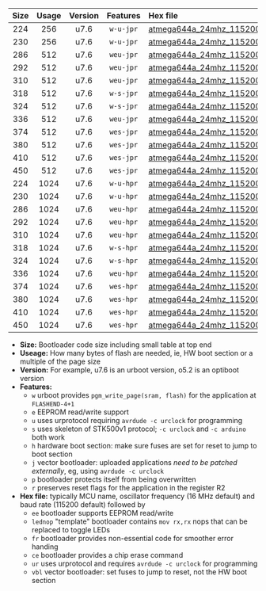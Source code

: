 |Size|Usage|Version|Features|Hex file|
|:-:|:-:|:-:|:-:|:--|
|224|256|u7.6|`w-u-jpr`|[atmega644a_24mhz_115200bps_ur_vbl.hex](https://raw.githubusercontent.com/stefanrueger/urboot/main/atmega644a_24mhz_115200bps_ur_vbl.hex)|
|230|256|u7.6|`w-u-jpr`|[atmega644a_24mhz_115200bps_lednop_ur_vbl.hex](https://raw.githubusercontent.com/stefanrueger/urboot/main/atmega644a_24mhz_115200bps_lednop_ur_vbl.hex)|
|286|512|u7.6|`weu-jpr`|[atmega644a_24mhz_115200bps_ee_ur_vbl.hex](https://raw.githubusercontent.com/stefanrueger/urboot/main/atmega644a_24mhz_115200bps_ee_ur_vbl.hex)|
|292|512|u7.6|`weu-jpr`|[atmega644a_24mhz_115200bps_ee_lednop_ur_vbl.hex](https://raw.githubusercontent.com/stefanrueger/urboot/main/atmega644a_24mhz_115200bps_ee_lednop_ur_vbl.hex)|
|310|512|u7.6|`weu-jpr`|[atmega644a_24mhz_115200bps_ee_lednop_fr_ur_vbl.hex](https://raw.githubusercontent.com/stefanrueger/urboot/main/atmega644a_24mhz_115200bps_ee_lednop_fr_ur_vbl.hex)|
|318|512|u7.6|`w-s-jpr`|[atmega644a_24mhz_115200bps_vbl.hex](https://raw.githubusercontent.com/stefanrueger/urboot/main/atmega644a_24mhz_115200bps_vbl.hex)|
|324|512|u7.6|`w-s-jpr`|[atmega644a_24mhz_115200bps_lednop_vbl.hex](https://raw.githubusercontent.com/stefanrueger/urboot/main/atmega644a_24mhz_115200bps_lednop_vbl.hex)|
|336|512|u7.6|`weu-jpr`|[atmega644a_24mhz_115200bps_ee_lednop_fr_ce_ur_vbl.hex](https://raw.githubusercontent.com/stefanrueger/urboot/main/atmega644a_24mhz_115200bps_ee_lednop_fr_ce_ur_vbl.hex)|
|374|512|u7.6|`wes-jpr`|[atmega644a_24mhz_115200bps_ee_vbl.hex](https://raw.githubusercontent.com/stefanrueger/urboot/main/atmega644a_24mhz_115200bps_ee_vbl.hex)|
|380|512|u7.6|`wes-jpr`|[atmega644a_24mhz_115200bps_ee_lednop_vbl.hex](https://raw.githubusercontent.com/stefanrueger/urboot/main/atmega644a_24mhz_115200bps_ee_lednop_vbl.hex)|
|410|512|u7.6|`wes-jpr`|[atmega644a_24mhz_115200bps_ee_lednop_fr_vbl.hex](https://raw.githubusercontent.com/stefanrueger/urboot/main/atmega644a_24mhz_115200bps_ee_lednop_fr_vbl.hex)|
|450|512|u7.6|`wes-jpr`|[atmega644a_24mhz_115200bps_ee_lednop_fr_ce_vbl.hex](https://raw.githubusercontent.com/stefanrueger/urboot/main/atmega644a_24mhz_115200bps_ee_lednop_fr_ce_vbl.hex)|
|224|1024|u7.6|`w-u-hpr`|[atmega644a_24mhz_115200bps_ur.hex](https://raw.githubusercontent.com/stefanrueger/urboot/main/atmega644a_24mhz_115200bps_ur.hex)|
|230|1024|u7.6|`w-u-hpr`|[atmega644a_24mhz_115200bps_lednop_ur.hex](https://raw.githubusercontent.com/stefanrueger/urboot/main/atmega644a_24mhz_115200bps_lednop_ur.hex)|
|286|1024|u7.6|`weu-hpr`|[atmega644a_24mhz_115200bps_ee_ur.hex](https://raw.githubusercontent.com/stefanrueger/urboot/main/atmega644a_24mhz_115200bps_ee_ur.hex)|
|292|1024|u7.6|`weu-hpr`|[atmega644a_24mhz_115200bps_ee_lednop_ur.hex](https://raw.githubusercontent.com/stefanrueger/urboot/main/atmega644a_24mhz_115200bps_ee_lednop_ur.hex)|
|310|1024|u7.6|`weu-hpr`|[atmega644a_24mhz_115200bps_ee_lednop_fr_ur.hex](https://raw.githubusercontent.com/stefanrueger/urboot/main/atmega644a_24mhz_115200bps_ee_lednop_fr_ur.hex)|
|318|1024|u7.6|`w-s-hpr`|[atmega644a_24mhz_115200bps.hex](https://raw.githubusercontent.com/stefanrueger/urboot/main/atmega644a_24mhz_115200bps.hex)|
|324|1024|u7.6|`w-s-hpr`|[atmega644a_24mhz_115200bps_lednop.hex](https://raw.githubusercontent.com/stefanrueger/urboot/main/atmega644a_24mhz_115200bps_lednop.hex)|
|336|1024|u7.6|`weu-hpr`|[atmega644a_24mhz_115200bps_ee_lednop_fr_ce_ur.hex](https://raw.githubusercontent.com/stefanrueger/urboot/main/atmega644a_24mhz_115200bps_ee_lednop_fr_ce_ur.hex)|
|374|1024|u7.6|`wes-hpr`|[atmega644a_24mhz_115200bps_ee.hex](https://raw.githubusercontent.com/stefanrueger/urboot/main/atmega644a_24mhz_115200bps_ee.hex)|
|380|1024|u7.6|`wes-hpr`|[atmega644a_24mhz_115200bps_ee_lednop.hex](https://raw.githubusercontent.com/stefanrueger/urboot/main/atmega644a_24mhz_115200bps_ee_lednop.hex)|
|410|1024|u7.6|`wes-hpr`|[atmega644a_24mhz_115200bps_ee_lednop_fr.hex](https://raw.githubusercontent.com/stefanrueger/urboot/main/atmega644a_24mhz_115200bps_ee_lednop_fr.hex)|
|450|1024|u7.6|`wes-hpr`|[atmega644a_24mhz_115200bps_ee_lednop_fr_ce.hex](https://raw.githubusercontent.com/stefanrueger/urboot/main/atmega644a_24mhz_115200bps_ee_lednop_fr_ce.hex)|

- **Size:** Bootloader code size including small table at top end
- **Useage:** How many bytes of flash are needed, ie, HW boot section or a multiple of the page size
- **Version:** For example, u7.6 is an urboot version, o5.2 is an optiboot version
- **Features:**
  + `w` urboot provides `pgm_write_page(sram, flash)` for the application at `FLASHEND-4+1`
  + `e` EEPROM read/write support
  + `u` uses urprotocol requiring `avrdude -c urclock` for programming
  + `s` uses skeleton of STK500v1 protocol; `-c urclock` and `-c arduino` both work
  + `h` hardware boot section: make sure fuses are set for reset to jump to boot section
  + `j` vector bootloader: uploaded applications *need to be patched externally*, eg, using `avrdude -c urclock`
  + `p` bootloader protects itself from being overwritten
  + `r` preserves reset flags for the application in the register R2
- **Hex file:** typically MCU name, oscillator frequency (16 MHz default) and baud rate (115200 default) followed by
  + `ee` bootloader supports EEPROM read/write
  + `lednop` "template" bootloader contains `mov rx,rx` nops that can be replaced to toggle LEDs
  + `fr` bootloader provides non-essential code for smoother error handing
  + `ce` bootloader provides a chip erase command
  + `ur` uses urprotocol and requires `avrdude -c urclock` for programming
  + `vbl` vector bootloader: set fuses to jump to reset, not the HW boot section
